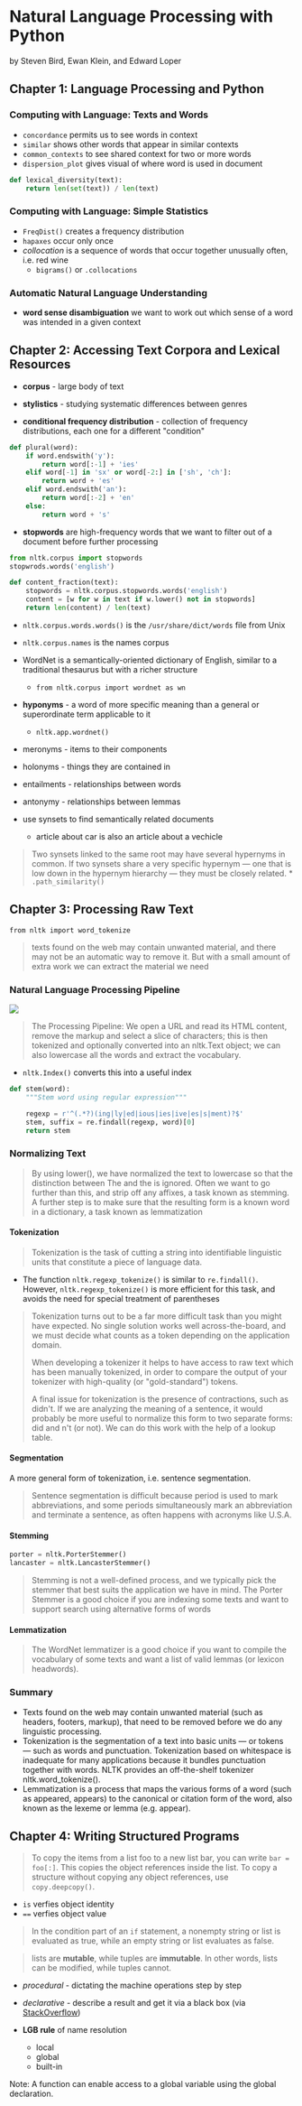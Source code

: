# Natural Language Processing with Python

by Steven Bird, Ewan Klein, and Edward Loper

## Chapter 1: Language Processing and Python

### Computing with Language: Texts and Words

* `concordance` permits us to see words in context
* `similar` shows other words that appear in similar contexts
* `common_contexts` to see shared context for two or more words
* `dispersion_plot` gives visual of where word is used in document

```python
def lexical_diversity(text):
    return len(set(text)) / len(text)
```

### Computing with Language: Simple Statistics

* `FreqDist()` creates a frequency distribution
* `hapaxes` occur only once
* *collocation* is a sequence of words that occur together unusually often, i.e. red wine
    * `bigrams()` or `.collocations`

### Automatic Natural Language Understanding

* **word sense disambiguation** we want to work out which sense of a word was intended in a given context

## Chapter 2: Accessing Text Corpora and Lexical Resources

* **corpus** - large body of text
* **stylistics** - studying systematic differences between genres

* **conditional frequency distribution** - collection of frequency distributions, each one for a different "condition"

```python
def plural(word):
    if word.endswith('y'):
        return word[:-1] + 'ies'
    elif word[-1] in 'sx' or word[-2:] in ['sh', 'ch']:
        return word + 'es'
    elif word.endswith('an'):
        return word[:-2] + 'en'
    else:
        return word + 's'
```

* **stopwords** are high-frequency words that we want to filter out of a document before further processing

```python
from nltk.corpus import stopwords
stopwrods.words('english')

def content_fraction(text):
    stopwords = nltk.corpus.stopwords.words('english')
    content = [w for w in text if w.lower() not in stopwords]
    return len(content) / len(text)
```

* `nltk.corpus.words.words()` is the `/usr/share/dict/words` file from Unix
* `nltk.corpus.names` is the names corpus

* WordNet is a semantically-oriented dictionary of English, similar to a traditional thesaurus but with a richer structure
    * `from nltk.corpus import wordnet as wn`

* **hyponyms** - a word of more specific meaning than a general or superordinate term applicable to it
    * `nltk.app.wordnet()`

* meronyms - items to their components
* holonyms - things they are contained in
* entailments - relationships between words
* antonymy - relationships between lemmas

* use synsets to find semantically related documents
    * article about car is also an article about a vechicle

>  Two synsets linked to the same root may have several hypernyms in common. If two synsets share a very specific hypernym — one that is low down in the hypernym hierarchy — they must be closely related.
    * `.path_similarity()`

## Chapter 3: Processing Raw Text

`from nltk import word_tokenize`

> texts found on the web may contain unwanted material, and there may not be an automatic way to remove it. But with a small amount of extra work we can extract the material we need

### Natural Language Processing Pipeline

<img src="images/nltk_pipeline.png" />

> The Processing Pipeline: We open a URL and read its HTML content, remove the markup and select a slice of characters; this is then tokenized and optionally converted into an nltk.Text object; we can also lowercase all the words and extract the vocabulary.

* `nltk.Index()` converts this into a useful index

```python
def stem(word):
    """Stem word using regular expression"""

    regexp = r'^(.*?)(ing|ly|ed|ious|ies|ive|es|s|ment)?$'
    stem, suffix = re.findall(regexp, word)[0]
    return stem
```

### Normalizing Text

> By using lower(), we have normalized the text to lowercase so that the distinction between The and the is ignored. Often we want to go further than this, and strip off any affixes, a task known as stemming. A further step is to make sure that the resulting form is a known word in a dictionary, a task known as lemmatization

#### Tokenization

> Tokenization is the task of cutting a string into identifiable linguistic units that constitute a piece of language data.

* The function `nltk.regexp_tokenize()` is similar to `re.findall()`. However, `nltk.regexp_tokenize()` is more efficient for this task, and avoids the need for special treatment of parentheses

> Tokenization turns out to be a far more difficult task than you might have expected. No single solution works well across-the-board, and we must decide what counts as a token depending on the application domain.
>
> When developing a tokenizer it helps to have access to raw text which has been manually tokenized, in order to compare the output of your tokenizer with high-quality (or "gold-standard") tokens.
>
> A final issue for tokenization is the presence of contractions, such as didn't. If we are analyzing the meaning of a sentence, it would probably be more useful to normalize this form to two separate forms: did and n't (or not). We can do this work with the help of a lookup table.

#### Segmentation

A more general form of tokenization, i.e. sentence segmentation.

> Sentence segmentation is difficult because period is used to mark abbreviations, and some periods simultaneously mark an abbreviation and terminate a sentence, as often happens with acronyms like U.S.A.

#### Stemming

```python
porter = nltk.PorterStemmer()
lancaster = nltk.LancasterStemmer()
```

> Stemming is not a well-defined process, and we typically pick the stemmer that best suits the application we have in mind. The Porter Stemmer is a good choice if you are indexing some texts and want to support search using alternative forms of words

#### Lemmatization

> The WordNet lemmatizer is a good choice if you want to compile the vocabulary of some texts and want a list of valid lemmas (or lexicon headwords).

### Summary

* Texts found on the web may contain unwanted material (such as headers, footers, markup), that need to be removed before we do any linguistic processing.
* Tokenization is the segmentation of a text into basic units — or tokens — such as words and punctuation. Tokenization based on whitespace is inadequate for many applications because it bundles punctuation together with words. NLTK provides an off-the-shelf tokenizer nltk.word_tokenize().
* Lemmatization is a process that maps the various forms of a word (such as appeared, appears) to the canonical or citation form of the word, also known as the lexeme or lemma (e.g. appear).

## Chapter 4: Writing Structured Programs

> To copy the items from a list foo to a new list bar, you can write `bar = foo[:]`. This copies the object references inside the list. To copy a structure without copying any object references, use `copy.deepcopy()`.

* `is` verfies object identity
* `==` verfies object value

> In the condition part of an `if` statement, a nonempty string or list is evaluated as true, while an empty string or list evaluates as false.

> lists are **mutable**, while tuples are **immutable**. In other words, lists can be modified, while tuples cannot.

* _procedural_ - dictating the machine operations step by step
* _declarative_ - describe a result and get it via a black box
(via [StackOverflow](https://stackoverflow.com/questions/1619834/difference-between-declarative-and-procedural-programming))

* __LGB rule__ of name resolution
    * local
    * global
    * built-in

Note: A function can enable access to a global variable using the global declaration.
